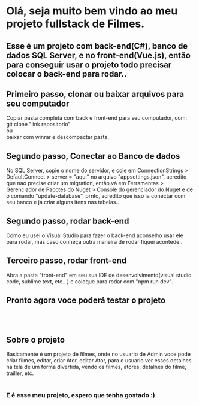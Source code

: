 # Olá, seja muito bem vindo ao meu projeto fullstack de Filmes.

## Esse é um projeto com back-end(C#), banco de dados SQL Server, e no front-end(Vue.js), então para conseguir usar o projeto todo precisar colocar o back-end para rodar..

## Primeiro passo, clonar ou baixar arquivos para seu computador
Copiar pasta completa com back e front-end para seu computador, com:<br/> git clone "link repositorio" <br/>ou<br/> baixar com winrar e descompactar pasta.<br/>

## Segundo passo, Conectar ao Banco de dados
No SQL Server, copie o nome do servidor, e cole em ConnectionStrings > DefaultConnect > server = "aqui" no arquivo "appsettings.json", acredito que nao precise criar um migration, então vá em Ferramentas > Gerenciador de Pacotes do Nuget > Console do gerenciador do Nuget e de o comando "update-database", prnto, acredito que isso ia conectar com seu banco e já criar alguns itens nas tabelas..

## Segundo passo, rodar back-end
Como eu usei o Visual Studio para fazer o back-end aconselho usar ele para rodar, mas caso conheça outra maneira de rodar fiquei acontede..

## Terceiro passo, rodar front-end
Abra a pasta "front-end" em seu sua IDE de desenvolvimento(visual studio code, sublime text, etc.. ) e coloque para rodar com "npm run dev".

## Pronto agora voce poderá testar o projeto
<br/><br/>
## Sobre o projeto
Basicamente é um projeto de filmes, onde no usuario de Admin voce pode criar filmes, editar, criar Ator, editar Ator, para o usuario ver esses detalhes na tela de um forma divertida, vendo os filmes, atores, detalhes do filme, trailler, etc.
<br/><br/>
### E é esse meu projeto, espero que tenha gostado :)
